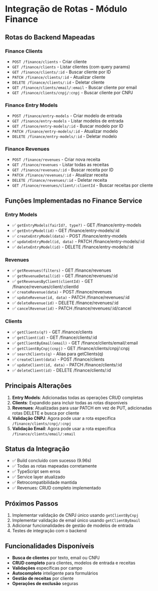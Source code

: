 # Integração de Rotas - Módulo Finance

## Rotas do Backend Mapeadas

### Finance Clients

- `POST /finance/clients` - Criar cliente
- `GET /finance/clients` - Listar clientes (com query params)
- `GET /finance/clients/:id` - Buscar cliente por ID
- `PATCH /finance/clients/:id` - Atualizar cliente
- `DELETE /finance/clients/:id` - Deletar cliente
- `GET /finance/clients/email/:email` - Buscar cliente por email
- `GET /finance/clients/cnpj/:cnpj` - Buscar cliente por CNPJ

### Finance Entry Models

- `POST /finance/entry-models` - Criar modelo de entrada
- `GET /finance/entry-models` - Listar modelos de entrada
- `GET /finance/entry-models/:id` - Buscar modelo por ID
- `PATCH /finance/entry-models/:id` - Atualizar modelo
- `DELETE /finance/entry-models/:id` - Deletar modelo

### Finance Revenues

- `POST /finance/revenues` - Criar nova receita
- `GET /finance/revenues` - Listar todas as receitas
- `GET /finance/revenues/:id` - Buscar receita por ID
- `PATCH /finance/revenues/:id` - Atualizar receita
- `DELETE /finance/revenues/:id` - Deletar receita
- `GET /finance/revenues/client/:clientId` - Buscar receitas por cliente

## Funções Implementadas no Finance Service

### Entry Models

- ✅ `getEntryModels(fairId?, type?)` - GET /finance/entry-models
- ✅ `getEntryModel(id)` - GET /finance/entry-models/:id
- ✅ `createEntryModel(data)` - POST /finance/entry-models
- ✅ `updateEntryModel(id, data)` - PATCH /finance/entry-models/:id
- ✅ `deleteEntryModel(id)` - DELETE /finance/entry-models/:id

### Revenues

- ✅ `getRevenues(filters)` - GET /finance/revenues
- ✅ `getRevenueDetail(id)` - GET /finance/revenues/:id
- ✅ `getRevenuesByClient(clientId)` - GET /finance/revenues/client/:clientId
- ✅ `createRevenue(data)` - POST /finance/revenues
- ✅ `updateRevenue(id, data)` - PATCH /finance/revenues/:id
- ✅ `deleteRevenue(id)` - DELETE /finance/revenues/:id
- ✅ `cancelRevenue(id)` - PATCH /finance/revenues/:id/cancel

### Clients

- ✅ `getClients(q?)` - GET /finance/clients
- ✅ `getClient(id)` - GET /finance/clients/:id
- ✅ `getClientByEmail(email)` - GET /finance/clients/email/:email
- ✅ `getClientByCnpj(cnpj)` - GET /finance/clients/cnpj/:cnpj
- ✅ `searchClients(q)` - Alias para getClients(q)
- ✅ `createClient(data)` - POST /finance/clients
- ✅ `updateClient(id, data)` - PATCH /finance/clients/:id
- ✅ `deleteClient(id)` - DELETE /finance/clients/:id

## Principais Alterações

1. **Entry Models**: Adicionadas todas as operações CRUD completas
2. **Clients**: Expandido para incluir todas as rotas disponíveis
3. **Revenues**: Atualizadas para usar PATCH em vez de PUT, adicionadas rotas DELETE e busca por cliente
4. **Validação CNPJ**: Agora pode usar a rota específica `/finance/clients/cnpj/:cnpj`
5. **Validação Email**: Agora pode usar a rota específica `/finance/clients/email/:email`

## Status da Integração

- ✅ Build concluído com sucesso (9.96s)
- ✅ Todas as rotas mapeadas corretamente
- ✅ TypeScript sem erros
- ✅ Service layer atualizado
- ✅ Retrocompatibilidade mantida
- ✅ Revenues: CRUD completo implementado

## Próximos Passos

1. Implementar validação de CNPJ único usando `getClientByCnpj`
2. Implementar validação de email único usando `getClientByEmail`
3. Adicionar funcionalidades de gestão de modelos de entrada
4. Testes de integração com o backend

## Funcionalidades Disponíveis

- **Busca de clientes** por texto, email ou CNPJ
- **CRUD completo** para clientes, modelos de entrada e receitas
- **Validações** específicas por campo
- **Autocomplete** inteligente para formulários
- **Gestão de receitas** por cliente
- **Operações de exclusão** seguras
